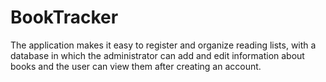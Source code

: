 # BookTracker

The application makes it easy to register and organize reading lists, with a database in which the administrator can add and edit information about books and the user 
can view them after creating an account.
